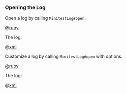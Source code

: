 ### Opening the Log

Open a log by calling ```MinitestLog#open```.

@[ruby](open.rb)

The log:

@[xml](log.xml)

Customize a log by calling ```MinitestLog#open``` with options.

@[ruby](options.rb)

The log:

@[xml](my_log.xml)

